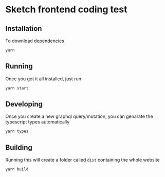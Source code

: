 # Sketch frontend coding test

## Installation

To download dependencies

```bash
yarn 
```

## Running

Once you got it all installed, just run

```bash
yarn start
```

## Developing

Once you create a new graphql query/mutation, you can genarate
the typescript types automatically

```bash
yarn types
```

## Building

Running this will create a folder called `dist` containing the whole website

```bash
yarn build
```